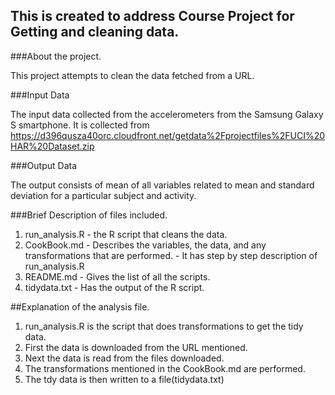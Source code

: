 ## This is created to address Course Project for Getting and cleaning data.

###About the project.

This project attempts to clean the data fetched from a URL.

###Input Data

The input data collected from the accelerometers from the Samsung Galaxy S smartphone. It is collected from https://d396qusza40orc.cloudfront.net/getdata%2Fprojectfiles%2FUCI%20HAR%20Dataset.zip 

###Output Data

The output consists of mean of all variables related to mean and standard deviation for a particular subject and activity.

###Brief Description of files included.

1. run_analysis.R - the R script that cleans the data.
2. CookBook.md -  Describes the variables, the data, and any transformations that are performed.
			   -  It has step by step description of run_analysis.R
3. README.md - Gives the list of all the scripts.
4. tidydata.txt - Has the output of the R script.		

##Explanation of the analysis file.

1. run_analysis.R  is the script that does transformations to get the tidy data.
2. First the data is downloaded from the URL mentioned.
3. Next the data is read from the files downloaded.
4. The transformations mentioned in the CookBook.md are performed.
5. The tdy data is then written to a file(tidydata.txt)

